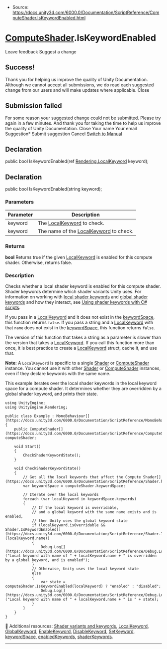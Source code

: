 * Source: https://docs.unity3d.com/6000.0/Documentation/ScriptReference/ComputeShader.IsKeywordEnabled.html

#  [ComputeShader](https://docs.unity3d.com/6000.0/Documentation/ScriptReference/ComputeShader.html).IsKeywordEnabled
Leave feedback
Suggest a change
## Success!
Thank you for helping us improve the quality of Unity Documentation. Although we cannot accept all submissions, we do read each suggested change from our users and will make updates where applicable.
Close
## Submission failed
For some reason your suggested change could not be submitted. Please <a>try again</a> in a few minutes. And thank you for taking the time to help us improve the quality of Unity Documentation.
Close
Your name Your email Suggestion* Submit suggestion
Cancel
[Switch to Manual](https://docs.unity3d.com/6000.0/Documentation/Manual/class-ComputeShader.html "Go to ComputeShader Component in the Manual")
## Declaration
public bool IsKeywordEnabled(ref [Rendering.LocalKeyword](https://docs.unity3d.com/6000.0/Documentation/ScriptReference/Rendering.LocalKeyword.html) keyword); 
## Declaration
public bool IsKeywordEnabled(string keyword); 
### Parameters
Parameter | Description  
---|---  
keyword | The [LocalKeyword](https://docs.unity3d.com/6000.0/Documentation/ScriptReference/Rendering.LocalKeyword.html) to check.  
keyword | The name of the [LocalKeyword](https://docs.unity3d.com/6000.0/Documentation/ScriptReference/Rendering.LocalKeyword.html) to check.  
### Returns
**bool** Returns true if the given [LocalKeyword](https://docs.unity3d.com/6000.0/Documentation/ScriptReference/Rendering.LocalKeyword.html) is enabled for this compute shader. Otherwise, returns false. 
### Description
Checks whether a local shader keyword is enabled for this compute shader.
Shader keywords determine which shader variants Unity uses. For information on working with [local shader keywords](https://docs.unity3d.com/6000.0/Documentation/ScriptReference/Rendering.LocalKeyword.html) and [global shader keywords](https://docs.unity3d.com/6000.0/Documentation/ScriptReference/Rendering.GlobalKeyword.html) and how they interact, see [Using shader keywords with C# scripts](https://docs.unity3d.com/6000.0/Documentation/Manual/shader-keywords-scripts.html).  
  
If you pass in a [LocalKeyword](https://docs.unity3d.com/6000.0/Documentation/ScriptReference/Rendering.LocalKeyword.html) and it does not exist in the [keywordSpace](https://docs.unity3d.com/6000.0/Documentation/ScriptReference/ComputeShader-keywordSpace.html), this function returns `false`. If you pass a string and a [LocalKeyword](https://docs.unity3d.com/6000.0/Documentation/ScriptReference/Rendering.LocalKeyword.html) with that `name` does not exist in the [keywordSpace](https://docs.unity3d.com/6000.0/Documentation/ScriptReference/ComputeShader-keywordSpace.html), this function returns `false`.  
  
The version of this function that takes a string as a parameter is slower than the version that takes a [LocalKeyword](https://docs.unity3d.com/6000.0/Documentation/ScriptReference/Rendering.LocalKeyword.html). If you call this function more than once, it is best practice to create a [LocalKeyword](https://docs.unity3d.com/6000.0/Documentation/ScriptReference/Rendering.LocalKeyword.html) struct, cache it, and use that.  
  
**Note:** A `LocalKeyword` is specific to a single [Shader](https://docs.unity3d.com/6000.0/Documentation/ScriptReference/Shader.html) or [ComputeShader](https://docs.unity3d.com/6000.0/Documentation/ScriptReference/ComputeShader.html) instance. You cannot use it with other [Shader](https://docs.unity3d.com/6000.0/Documentation/ScriptReference/Shader.html) or [ComputeShader](https://docs.unity3d.com/6000.0/Documentation/ScriptReference/ComputeShader.html) instances, even if they declare keywords with the same name.  
  
This example iterates over the local shader keywords in the local keyword space for a compute shader. It determines whether they are overridden by a global shader keyword, and prints their state.
```
using UnityEngine;
using UnityEngine.Rendering;  
  
public class Example : MonoBehaviour[](https://docs.unity3d.com/6000.0/Documentation/ScriptReference/MonoBehaviour.html)
{
    public ComputeShader[](https://docs.unity3d.com/6000.0/Documentation/ScriptReference/ComputeShader.html) computeShader;  
  
    void Start()
    {
        CheckShaderKeywordState();
    }  
  
    void CheckShaderKeywordState()
    {
        // Get all the local keywords that affect the Compute Shader[](https://docs.unity3d.com/6000.0/Documentation/ScriptReference/Shader.html)
        var keywordSpace = computeShader.keywordSpace;  
  
        // Iterate over the local keywords
        foreach (var localKeyword in keywordSpace.keywords)
        {
            // If the local keyword is overridable,
            // and a global keyword with the same name exists and is enabled,
            // then Unity uses the global keyword state
            if (localKeyword.isOverridable && Shader.IsKeywordEnabled[](https://docs.unity3d.com/6000.0/Documentation/ScriptReference/Shader.IsKeywordEnabled.html)(localKeyword.name))
            {
                Debug.Log[](https://docs.unity3d.com/6000.0/Documentation/ScriptReference/Debug.Log.html)("Local keyword with name of " + localKeyword.name + " is overridden by a global keyword, and is enabled");
            }
            // Otherwise, Unity uses the local keyword state
            else
            {
                var state = computeShader.IsKeywordEnabled(localKeyword) ? "enabled" : "disabled";
                Debug.Log[](https://docs.unity3d.com/6000.0/Documentation/ScriptReference/Debug.Log.html)("Local keyword with name of " + localKeyword.name + " is " + state);
            }
        }
    }
}

```

Additional resources: [Shader variants and keywords](https://docs.unity3d.com/6000.0/Documentation/Manual/shader-variants-and-keywords.html), [LocalKeyword](https://docs.unity3d.com/6000.0/Documentation/ScriptReference/Rendering.LocalKeyword.html), [GlobalKeyword](https://docs.unity3d.com/6000.0/Documentation/ScriptReference/Rendering.GlobalKeyword.html), [EnableKeyword](https://docs.unity3d.com/6000.0/Documentation/ScriptReference/ComputeShader.EnableKeyword.html), [DisableKeyword](https://docs.unity3d.com/6000.0/Documentation/ScriptReference/ComputeShader.DisableKeyword.html), [SetKeyword](https://docs.unity3d.com/6000.0/Documentation/ScriptReference/ComputeShader.SetKeyword.html), [keywordSpace](https://docs.unity3d.com/6000.0/Documentation/ScriptReference/ComputeShader-keywordSpace.html), [enabledKeywords](https://docs.unity3d.com/6000.0/Documentation/ScriptReference/ComputeShader-enabledKeywords.html), [shaderKeywords](https://docs.unity3d.com/6000.0/Documentation/ScriptReference/ComputeShader-shaderKeywords.html).
* * *
